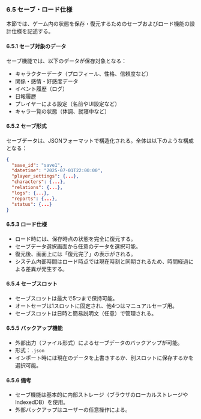 ### 6.5 セーブ・ロード仕様

本節では、ゲーム内の状態を保存・復元するためのセーブおよびロード機能の設計仕様を記述する。

#### 6.5.1 セーブ対象のデータ

セーブ機能では、以下のデータが保存対象となる：

- キャラクターデータ（プロフィール、性格、信頼度など）
- 関係・感情・好感度データ
- イベント履歴（ログ）
- 日報履歴
- プレイヤーによる設定（名前やUI設定など）
- キャラ一覧の状態（体調、就寝中など）

#### 6.5.2 セーブ形式

セーブデータは、JSONフォーマットで構造化される。全体は以下のような構成となる：

```json
{
  "save_id": "save1",
  "datetime": "2025-07-01T22:00:00",
  "player_settings": {...},
  "characters": {...},
  "relations": {...},
  "logs": {...},
  "reports": {...},
  "status": {...}
}
```

#### 6.5.3 ロード仕様

- ロード時には、保存時点の状態を完全に復元する。
- セーブデータ選択画面から任意のデータを選択可能。
- 復元後、画面上には「復元完了」の表示がされる。
- システム内部時間はロード時点では現在時刻と同期されるため、時間経過による差異が発生する。

#### 6.5.4 セーブスロット

- セーブスロットは最大で5つまで保持可能。
- オートセーブは1スロットに固定され、他4つはマニュアルセーブ用。
- セーブスロットは日時と簡易説明文（任意）で管理される。

#### 6.5.5 バックアップ機能

- 外部出力（ファイル形式）によるセーブデータのバックアップが可能。
- 形式：`.json`
- インポート時には現在のデータを上書きするか、別スロットに保存するかを選択可能。

#### 6.5.6 備考

- セーブ機能は基本的に内部ストレージ（ブラウザのローカルストレージやIndexedDB）を使用。
- 外部バックアップはユーザーの任意操作による。